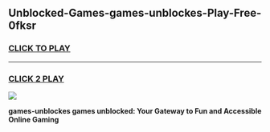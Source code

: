 
## Unblocked-Games-games-unblockes-Play-Free-0fksr
<h3>
<a href="https://premium76.site?title=games-unblockes&ref=15A">CLICK TO PLAY</a></h3>
<hr>

<h3>
<a href="https://premium76.site?title=games-unblockes&ref=15A">CLICK 2 PLAY</a>
  
</h3>

<a href="https://premium76.site?title=games-unblockes&ref=15A"><img src="https://clearcache.store/games.png"></a>


**games-unblockes games unblocked: Your Gateway to Fun and Accessible Online Gaming**
